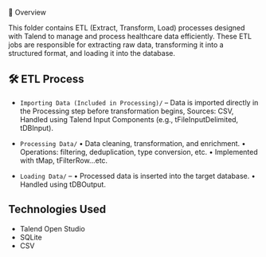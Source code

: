 📌 Overview

This folder contains ETL (Extract, Transform, Load) processes designed with Talend to manage and process healthcare data efficiently. These ETL jobs are responsible for extracting raw data, transforming it into a structured format, and loading it into the database.



## 🛠️ ETL Process
- `Importing Data (Included in Processing)/` – Data is imported directly in the Processing step before transformation begins, Sources: CSV, 	Handled using Talend Input Components (e.g., tFileInputDelimited, tDBInput).
  
- `Processing Data/` 
  •	Data cleaning, transformation, and enrichment.
	•	Operations: filtering, deduplication, type conversion, etc.
	•	Implemented with tMap, tFilterRow...etc.

- `Loading Data/` –
  •	Processed data is inserted into the target database.
	•	Handled using tDBOutput.

## Technologies Used
- Talend Open Studio
- SQLite
- CSV

